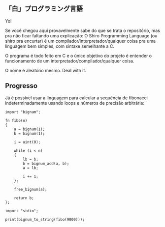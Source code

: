 「白」プログラミング言語
---

Yo!

Se você chegou aqui provavelmente sabe do que se trata o repositório, mas pra
não ficar faltando uma explicação:
O Shiro Programming Language (ou shiro pra encurtar) é um
compilador/interpretador/qualquer coisa pra uma linguagem bem simples, com
sintaxe semelhante a C.

O programa é todo feito em C e o único objetivo do projeto é entender o
funcionamento de um interpretador/compilador/qualquer coisa.

O nome é aleatório mesmo. Deal with it.


Progresso
---

Já é possível usar a linguagem para calcular a sequência de fibonacci
indeterminadamente usando loops e números de precisão arbitrária:

	import "bignum";

	fn fibo(n)
	{
		a = bignum(1);
		b = bignum(1);

		i = uint(0);

		while (i < n)
		{
			lb = b;
			b = bignum_add(a, b);
			a = lb;

			i += 1;
		};

		free_bignum(a);

		return b;
	};

	import "stdio";

	print(bignum_to_string(fibo(9000)));
